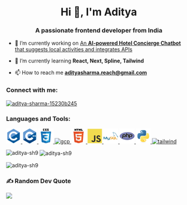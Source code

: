 <h1 align="center">Hi 👋, I'm Aditya</h1>
<h3 align="center">A passionate frontend developer from India</h3>


- 🔭 I’m currently working on [An **AI-powered Hotel Concierge Chatbot** that suggests local activities and integrates APIs](https://github.com/Aditya-Sh9/Hotel-chatbot)

- 🌱 I’m currently learning **React, Next, Spline, Tailwind**

- 📫 How to reach me **adityasharma.reach@gmail.com**

<h3 align="left">Connect with me:</h3>
<p align="left">
<a href="https://linkedin.com/in/aditya-sharma-15230b245" target="blank"><img align="center" src="https://raw.githubusercontent.com/rahuldkjain/github-profile-readme-generator/master/src/images/icons/Social/linked-in-alt.svg" alt="aditya-sharma-15230b245" height="30" width="40" /></a>
</p>

<h3 align="left">Languages and Tools:</h3>
<p align="left"> <a href="https://www.cprogramming.com/" target="_blank" rel="noreferrer"> <img src="https://raw.githubusercontent.com/devicons/devicon/master/icons/c/c-original.svg" alt="c" width="40" height="40"/> </a> <a href="https://www.w3schools.com/cpp/" target="_blank" rel="noreferrer"> <img src="https://raw.githubusercontent.com/devicons/devicon/master/icons/cplusplus/cplusplus-original.svg" alt="cplusplus" width="40" height="40"/> </a> <a href="https://www.w3schools.com/css/" target="_blank" rel="noreferrer"> <img src="https://raw.githubusercontent.com/devicons/devicon/master/icons/css3/css3-original-wordmark.svg" alt="css3" width="40" height="40"/> </a> <a href="https://cloud.google.com" target="_blank" rel="noreferrer"> <img src="https://www.vectorlogo.zone/logos/google_cloud/google_cloud-icon.svg" alt="gcp" width="40" height="40"/> </a> <a href="https://www.w3.org/html/" target="_blank" rel="noreferrer"> <img src="https://raw.githubusercontent.com/devicons/devicon/master/icons/html5/html5-original-wordmark.svg" alt="html5" width="40" height="40"/> </a> <a href="https://developer.mozilla.org/en-US/docs/Web/JavaScript" target="_blank" rel="noreferrer"> <img src="https://raw.githubusercontent.com/devicons/devicon/master/icons/javascript/javascript-original.svg" alt="javascript" width="40" height="40"/> </a> <a href="https://www.mysql.com/" target="_blank" rel="noreferrer"> <img src="https://raw.githubusercontent.com/devicons/devicon/master/icons/mysql/mysql-original-wordmark.svg" alt="mysql" width="40" height="40"/> </a> <a href="https://www.php.net" target="_blank" rel="noreferrer"> <img src="https://raw.githubusercontent.com/devicons/devicon/master/icons/php/php-original.svg" alt="php" width="40" height="40"/> </a> <a href="https://www.python.org" target="_blank" rel="noreferrer"> <img src="https://raw.githubusercontent.com/devicons/devicon/master/icons/python/python-original.svg" alt="python" width="40" height="40"/> </a> <a href="https://tailwindcss.com/" target="_blank" rel="noreferrer"> <img src="https://www.vectorlogo.zone/logos/tailwindcss/tailwindcss-icon.svg" alt="tailwind" width="40" height="40"/> </a> </p>

<p><img align="left" src="https://github-readme-stats.vercel.app/api/top-langs?username=aditya-sh9&theme=dark&show_icons=true&locale=en&layout=compact" alt="aditya-sh9" /></p>

<p>&nbsp;<img align="center" src="https://github-readme-stats.vercel.app/api?username=aditya-sh9&theme=dark&show_icons=true&locale=en" alt="aditya-sh9" /></p>

<p><img align="center" src="https://github-readme-streak-stats.herokuapp.com/?user=aditya-sh9&theme=dark&" alt="aditya-sh9" /></p>

### ✍️ Random Dev Quote
![](https://quotes-github-readme.vercel.app/api?type=horizontal&theme=radical)

